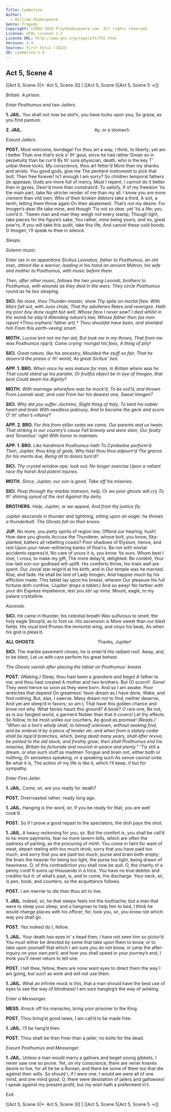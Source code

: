 ```yaml
---
Title: Cymbeline
Author: 
  - William Shakespeare
Genre: Tragedy
Copyright: ©2005-2024 PlayShakespeare.com. All rights reserved.
License: GFDL License 1.3
License URL: http://www.gnu.org/copyleft/fdl.html
Version: 4.3
Sources: First Folio (1623)
ID: cymbeline-5-4
---
```


## Act 5, Scene 4
[[Act 5, Scene 3|← Act 5, Scene 3]] | [[Act 5, Scene 5|Act 5, Scene 5 →]]

*Britain. A prison.*

*Enter Posthumus and two Jailers.*

**1. JAIL.**
You shall not now be stol’n, you have locks upon you;
So graze, as you find pasture.

**2. JAIL.**
                Ay, or a stomach.

*Exeunt Jailers.*

**POST.**
Most welcome, bondage! For thou art a way,
I think, to liberty; yet am I better
Than one that’s sick o’ th’ gout, since he had rather
Groan so in perpetuity than be cur’d
By th’ sure physician, death, who is the key
T’ unbar these locks. My conscience, thou art fetter’d
More than my shanks and wrists. You good gods, give me
The penitent instrument to pick that bolt,
Then free forever! Is’t enough I am sorry?
So children temporal fathers do appease;
Gods are more full of mercy. Must I repent,
I cannot do it better than in gyves,
Desir’d more than constrain’d. To satisfy,
If of my freedom ’tis the main part, take
No stricter render of me than my all.
I know you are more clement than vild men,
Who of their broken debtors take a third,
A sixt, a tenth, letting them thrive again
On their abatement. That’s not my desire.
For Imogen’s dear life take mine, and though
’Tis not so dear, yet ’tis a life; you coin’d it.
’Tween man and man they weigh not every stamp;
Though light, take pieces for the figure’s sake;
You rather, mine being yours; and so, great pow’rs,
If you will take this audit, take this life,
And cancel these cold bonds. O Imogen,
I’ll speak to thee in silence.

*Sleeps.*

*Solemn music.*

*Enter (as in an apparition) Sicilius Leonatus, father to Posthumus, an old man, attired like a warrior; leading in his hand an ancient Matron, his wife and mother to Posthumus, with music before them.*

*Then, after other music, follows the two young Leonati, brothers to Posthumus, with wounds as they died in the wars. They circle Posthumus round as he lies sleeping.*

**SICI.**
*No more, thou Thunder-master, show*
*Thy spite on mortal flies:*
*With Mars fall out, with Juno chide,*
*That thy adulteries*
*Rates and revenges.*
*Hath my poor boy done aught but well,*
*Whose face I never saw?*
*I died whilst in the womb he stay’d*
*Attending nature’s law;*
*Whose father then (as men report*
*Thou orphans’ father art) *
*Thou shouldst have been, and shielded him*
*From this earth-vexing smart.*

**MOTH.**
*Lucina lent not me her aid,*
*But took me in my throes,*
*That from me was Posthumus ripp’d,*
*Came crying ’mongst his foes,*
*A thing of pity!*

**SICI.**
*Great nature, like his ancestry,*
*Moulded the stuff so fair,*
*That he deserv’d the praise o’ th’ world,*
*As great Sicilius’ heir.*

**APP. 1. BRO.**
*When once he was mature for man,*
*In Britain where was he*
*That could stand up his parallel,*
*Or fruitful object be*
*In eye of Imogen, that best*
*Could deem his dignity?*

**MOTH.**
*With marriage wherefore was he mock’d,*
*To be exil’d, and thrown*
*From Leonati seat, and cast*
*From her his dearest one,*
*Sweet Imogen?*

**SICI.**
*Why did you suffer Jachimo,*
*Slight thing of Italy,*
*To taint his nobler heart and brain*
*With needless jealousy,*
*And to become the geck and scorn*
*O’ th’ other’s villainy?*

**APP. 2. BRO.**
*For this from stiller seats we came,*
*Our parents and us twain,*
*That striking in our country’s cause*
*Fell bravely and were slain,*
*Our fealty and Tenantius’ right*
*With honor to maintain.*

**APP. 1. BRO.**
*Like hardiment Posthumus hath*
*To Cymbeline perform’d.*
*Then, Jupiter, thou king of gods,*
*Why hast thou thus adjourn’d*
*The graces for his merits due,*
*Being all to dolors turn’d?*

**SICI.**
*Thy crystal window ope; look out;*
*No longer exercise*
*Upon a valiant race thy harsh*
*And potent injuries.*

**MOTH.**
*Since, Jupiter, our son is good,*
*Take off his miseries.*

**SICI.**
*Peep through thy marble mansion, help,*
*Or we poor ghosts will cry*
*To th’ shining synod of the rest*
*Against thy deity.*

**BROTHERS.**
*Help, Jupiter, or we appeal,*
*And from thy justice fly.*

*Jupiter descends in thunder and lightning, sitting upon an eagle: he throws a thunderbolt. The Ghosts fall on their knees.*

**JUP.**
No more, you petty spirits of region low,
Offend our hearing; hush! How dare you ghosts
Accuse the Thunderer, whose bolt, you know,
Sky-planted, batters all rebelling coasts?
Poor shadows of Elysium, hence, and rest
Upon your never-withering banks of flow’rs.
Be not with mortal accidents oppress’d,
No care of yours it is, you know ’tis ours.
Whom best I love, I cross; to make my gift,
The more delay’d, delighted. Be content,
Your low-laid son our godhead will uplift.
His comforts thrive, his trials well are spent.
Our Jovial star reign’d at his birth, and in
Our temple was he married. Rise, and fade.
He shall be lord of Lady Imogen,
And happier much by his affliction made.
This tablet lay upon his breast, wherein
Our pleasure his full fortune doth confine,
*(Jupiter drops a tablet.)*
And so away! No farther with your din
Express impatience, lest you stir up mine.
Mount, eagle, to my palace crystalline.

*Ascends.*

**SICI.**
He came in thunder, his celestial breath
Was sulfurous to smell; the holy eagle
Stoop’d, as to foot us. His ascension is
More sweet than our blest fields. His royal bird
Prunes the immortal wing, and cloys his beak,
As when his god is pleas’d.

**ALL GHOSTS**
              Thanks, Jupiter!

**SICI.**
The marble pavement closes, he is enter’d
His radiant roof. Away, and, to be blest,
Let us with care perform his great behest.

*The Ghosts vanish after placing the tablet on Posthumus’ breast.*

**POST.**
*(Waking.)*
Sleep, thou hast been a grandsire and begot
A father to me; and thou hast created
A mother and two brothers. But (O scorn!) 
Gone! They went hence so soon as they were born.
And so I am awake. Poor wretches that depend
On greatness’ favor dream as I have done,
Wake, and find nothing. But, alas, I swerve.
Many dream not to find, neither deserve,
And yet are steep’d in favors; so am I,
That have this golden chance and know not why.
What fairies haunt this ground? A book? O rare one,
Be not, as is our fangled world, a garment
Nobler than that it covers! Let thy effects
So follow, to be most unlike our courtiers,
As good as promise!
*(Reads.)*
*“When as a lion’s whelp shall, to himself unknown, without seeking find, and be embrac’d by a piece of tender air; and when from a stately cedar shall be lopp’d branches, which, being dead many years, shall after revive, be jointed to the old stock, and freshly grow; then shall Posthumus end his miseries, Britain be fortunate and nourish in peace and plenty.”*
’Tis still a dream, or else such stuff as madmen
Tongue and brain not; either both or nothing,
Or senseless speaking, or a speaking such
As sense cannot untie. Be what it is,
The action of my life is like it, which
I’ll keep, if but for sympathy.

*Enter First Jailer.*

**1. JAIL.**
Come, sir, are you ready for death?

**POST.**
Overroasted rather; ready long ago.

**1. JAIL.**
Hanging is the word, sir. If you be ready for that, you are well cook’d.

**POST.**
So if I prove a good repast to the spectators, the dish pays the shot.

**1. JAIL.**
A heavy reckoning for you, sir. But the comfort is, you shall be call’d to no more payments, fear no more tavern-bills, which are often the sadness of parting, as the procuring of mirth. You come in faint for want of meat, depart reeling with too much drink; sorry that you have paid too much, and sorry that you are paid too much; purse and brain both empty; the brain the heavier for being too light, the purse too light, being drawn of heaviness. O, of this contradiction you shall now be quit. O, the charity of a penny cord! It sums up thousands in a trice. You have no true debitor and creditor but it: of what’s past, is, and to come, the discharge. Your neck, sir, is pen, book, and counters; so the acquittance follows.

**POST.**
I am merrier to die than thou art to live.

**1. JAIL.**
Indeed, sir, he that sleeps feels not the toothache; but a man that were to sleep your sleep, and a hangman to help him to bed, I think he would change places with his officer; for, look you, sir, you know not which way you shall go.

**POST.**
Yes indeed do I, fellow.

**1. JAIL.**
Your death has eyes in’ s head then; I have not seen him so pictur’d. You must either be directed by some that take upon them to know, or to take upon yourself that which I am sure you do not know, or jump the after-inquiry on your own peril; and how you shall speed in your journey’s end, I think you’ll never return to tell one.

**POST.**
I tell thee, fellow, there are none want eyes to direct them the way I am going, but such as wink and will not use them.

**1. JAIL.**
What an infinite mock is this, that a man should have the best use of eyes to see the way of blindness! I am sure hanging’s the way of winking.

*Enter a Messenger.*

**MESS.**
Knock off his manacles, bring your prisoner to the King.

**POST.**
Thou bring’st good news, I am call’d to be made free.

**1. JAIL.**
I’ll be hang’d then.

**POST.**
Thou shalt be then freer than a jailer; no bolts for the dead.

*Exeunt Posthumus and Messenger.*

**1. JAIL.**
Unless a man would marry a gallows and beget young gibbets, I never saw one so prone. Yet, on my conscience, there are verier knaves desire to live, for all he be a Roman; and there be some of them too that die against their wills. So should I, if I were one. I would we were all of one mind, and one mind good. O, there were desolation of jailers and gallowses! I speak against my present profit, but my wish hath a preferment in’t.

*Exit.*

[[Act 5, Scene 3|← Act 5, Scene 3]] | [[Act 5, Scene 5|Act 5, Scene 5 →]]